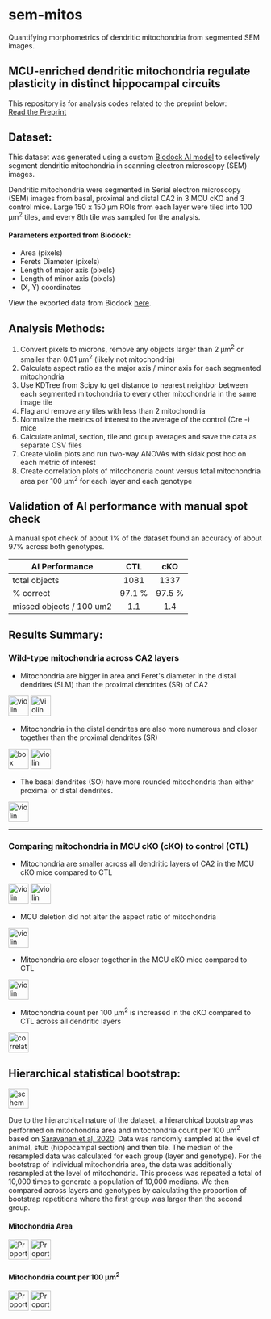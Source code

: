 # sem-mitos
Quantifying morphometrics of dendritic mitochondria from segmented SEM images.

## MCU-enriched dendritic mitochondria regulate plasticity in distinct hippocampal circuits

This repository is for analysis codes related to the preprint below:<br>
[Read the Preprint](https://doi.org/10.1101/2023.11.10.566606)

## Dataset:

This dataset was generated using a custom [Biodock AI model](https://biodock.ai) to selectively segment dendritic mitochondria in scanning electron microscopy (SEM) images.

Dendritic mitochondria were segmented in Serial electron microscopy (SEM) images from basal, proximal and distal CA2 in 3 MCU cKO and 3 control mice.
Large 150 x 150 &micro;m ROIs from each layer were tiled into 100 &micro;m<sup>2</sup> tiles, and every 8th tile was sampled for the analysis.

#### Parameters exported from Biodock:
- Area (pixels)
- Ferets Diameter (pixels)
- Length of major axis (pixels)
- Length of minor axis (pixels)
- (X, Y) coordinates

View the exported data from Biodock [here](Biodock_AI_V6_output_den_mitos_dendrites_cKO_CTL_CA2.csv).

## Analysis Methods:

1. Convert pixels to microns, remove any objects larger than 2 &micro;m<sup>2</sup> or smaller than 0.01 &micro;m<sup>2</sup> (likely not mitochondria)
2. Calculate aspect ratio as the major axis / minor axis for each segmented mitochondria
3. Use KDTree from Scipy to get distance to nearest neighbor between each segmented mitochondria to every other mitochondria in the same image tile
4. Flag and remove any tiles with less than 2 mitochondria
5. Normalize the metrics of interest to the average of the control (Cre -) mice
6. Calculate animal, section, tile and group averages and save the data as separate CSV files
7. Create violin plots and run two-way ANOVAs with sidak post hoc on each metric of interest
8. Create correlation plots of mitochondria count versus total mitochondria area per 100 &micro;m<sup>2</sup> for each layer and each genotype

## Validation of AI performance with manual spot check

A manual spot check of about 1% of the dataset found an accuracy of about 97% across both genotypes.

|   AI Performance   | CTL             | cKO            |   
| ------------------ |:---------------:|:--------------:|
| total objects      | 1081            |      1337      |
| % correct          | 97.1 %          |     97.5 %      |
| missed objects / 100 um2   | 1.1             |      1.4       |


## Results Summary:

### Wild-type mitochondria across CA2 layers

- Mitochondria are bigger in area and Feret's diameter in the distal dendrites (SLM) than the proximal dendrites (SR) of CA2

<!-- Violin plots of area and ferets in the CTL-->
<img src="https://github.com/kpannoni/sem-mitos/plots_images/Area_um_sq_by_layer_violin.png" alt="violin plot of mitochondrial area in CTL CA2" width="40"/> 
<img src="https://github.com/kpannoni/sem-mitos/plots_images/Feret_diam_um_by_layer_violin.png" alt="Violin plot of mitochondrial diameter in CTL CA2", width="40"/>
  
- Mitochondria in the distal dendrites are also more numerous and closer together than the proximal dendrites (SR)

<!-- Plots of count per tile and distance to nearest neighbor-->
<img src="https://github.com/kpannoni/sem-mitos/plots_images/Count_by_layer_violin.png" alt="box plot of mitochondrial area in CTL CA2" width="40"/> 
<img src="https://github.com/kpannoni/sem-mitos/plots_images/NN_Dist_um_by_layer_violin.png" alt="violin plot of mitochondria nearest neighbor distance in CTL CA2" width="40"/> 

- The basal dendrites (SO) have more rounded mitochondria than either proximal or distal dendrites.
  
<!-- violin plot of Aspect Ratio-->
<img src="https://github.com/kpannoni/sem-mitos/plots_images/Aspect_Ratio_by_layer_violin.png" alt="violin plot of mitochondrial area in CTL CA2" width="40"/> 

---

### Comparing mitochondria in MCU cKO (cKO) to control (CTL)

- Mitochondria are smaller across all dendritic layers of CA2 in the MCU cKO mice compared to CTL

<!-- violin plot of area and feret's diameter in cKO + control-->
<img src="https://github.com/kpannoni/sem-mitos/plots_images/Norm_Area_by_Genotype_violin.png" alt="violin plot of mitochondrial area in CTL vs cKO CA2" width="40"/>
<img src="https://github.com/kpannoni/sem-mitos/plots_images/Norm_Diam_by_Genotype_violin.png" alt="violin plot of mitochondrial diameter in CTL vs cKO CA2" width="40"/>

- MCU deletion did not alter the aspect ratio of mitochondria

<!-- violin plot of aspect ratio in cKO + control-->
<img src="https://github.com/kpannoni/sem-mitos/plots_images/Norm_Aspect_by_Genotype_violin.png" alt="violin plot of mitochondrial aspect ratio in CTL vs cKO CA2" width="40"/>

- Mitochondria are closer together in the MCU cKO mice compared to CTL

<!-- violin plot of NN distance in cKO + control-->
<img src="https://github.com/kpannoni/sem-mitos/plots_images/Norm_Dist_by_Genotype_violin.png" alt="violin plot of nearest neighbor distance in CTL vs cKO CA2" width="40"/>
  
- Mitochondria count per 100 &micro;m<sup>2</sup> is increased in the cKO compared to CTL across all dendritic layers
  
<!-- Correlation plot comparing cKO and CTL across layers-->
<img src="https://github.com/kpannoni/sem-mitos/plots_images/Mito_count_total_area_CTL_KO_corr_by_layer.png" alt="correlation plot of mitochondria count and total mitochondria area per 100um2 in each layer of CA2" width="40"/>

## Hierarchical statistical bootstrap:

<img src="https://github.com/kpannoni/sem-mitos/bootstrap/bootstrap_schematic.png" alt="schematic of the bootstrap analysis" width="40"/>

<!-- describe the bootstrap and maybe include schematic. Include description of sampling at each level. -->
Due to the hierarchical nature of the dataset, a hierarchical bootstrap was performed on mitochondria area and mitochondria count per 100 &micro;m<sup>2</sup> based on [Saravanan et al, 2020](https://nbdt.scholasticahq.com/article/13927-application-of-the-hierarchical-bootstrap-to-multi-level-data-in-neuroscience). Data was randomly sampled at the level of animal, stub (hippocampal section) and then tile. The median of the resampled data was calculated for each group (layer and genotype). For the bootstrap of individual mitochondria area, the data was additionally resampled at the level of mitochondria. This process was repeated a total of 10,000 times to generate a population of 10,000 medians. We then compared across layers and genotypes by calculating the proportion of bootstrap repetitions where the first group was larger than the second group.

#### Mitochondria Area

<!-- include summary bar plot for mitochondria area in the cKO and CTL-->
<img src="https://github.com/kpannoni/sem-mitos/bootstrap/plots_images/Bootstrap_bar_mito_area_CTL_layers.tif" alt="Proportion of bootstrap wins comparing mitochondria area across layers in CTL CA2" width="40"/>
<img src="https://github.com/kpannoni/sem-mitos/bootstrap/plots_images/Bootstrap_bar_CTL_cKO_mito_area.tif" alt="Proportion of bootstrap wins comparing mitochondria area across genotypes" width="40"/>

#### Mitochondria count per 100 &micro;m<sup>2</sup>

<!-- include summary bar plot for mitochondria count in the cKO and CTL-->
<img src="https://github.com/kpannoni/sem-mitos/bootstrap/plots_images/Bootstrap_bar_mito_count_CTL_layers.tif" alt="Proportion of bootstrap wins comparing mitochondria count across layers in CTL CA2" width="40"/>
<img src="https://github.com/kpannoni/sem-mitos/bootstrap/plots_images/Bootstrap_bar_CTL_cKO_mito_count.tif" alt="Proportion of bootstrap wins comparing mitochondria count across genotypes" width="40"/>

